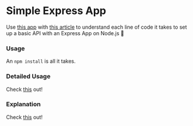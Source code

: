 # Simple Express App

Use [this app](https://github.com/dsp9107/Simple-Express-App) with [this article](https://dev.to/dsp9107/understanding-an-express-app-node-js-47ff-temp-slug-3725284?preview=bf91bb359d62b751bbb6e4d872fa06e577cb882750dde17012948e0e24deb7dbad3630d3f120037c82bf09cf42f438a83f22fd60b2750e1792da9cca) to understand each line of code it takes to set up a basic API with an Express App on Node.js :seedling:

### Usage

An `npm install` is all it takes.

### Detailed Usage

Check [this](https://dev.to/dsp9107/understanding-an-express-app-node-js-47ff-temp-slug-3725284?preview=bf91bb359d62b751bbb6e4d872fa06e577cb882750dde17012948e0e24deb7dbad3630d3f120037c82bf09cf42f438a83f22fd60b2750e1792da9cca) out!

### Explanation

Check [this](https://gist.github.com/dsp9107/07cb6b779c016f29c93c6606414961e3) out!
